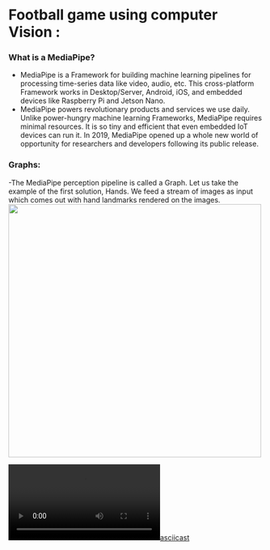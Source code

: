 # Football game using computer Vision :
### What is a MediaPipe?
- MediaPipe is a Framework for building machine learning pipelines for processing time-series data like video, audio, etc. This cross-platform Framework works in Desktop/Server, Android, iOS, and embedded devices like Raspberry Pi and Jetson Nano.
- MediaPipe powers revolutionary products and services we use daily. Unlike power-hungry machine learning Frameworks, MediaPipe requires minimal resources. It is so tiny and efficient that even embedded IoT devices can run it. In 2019, MediaPipe opened up a whole new world of opportunity for researchers and developers following its public release. 

### Graphs:
-The MediaPipe perception pipeline is called a Graph. Let us take the example of the first solution, Hands. We feed a stream of images as input which comes out with hand landmarks rendered on the images. 
<img src="/pictures/mp.PNG" width="500" height="500" align="center"/>

[![asciicast](https://user-images.githubusercontent.com/64165946/167310704-394ddb17-7fa9-4541-ba15-fd01e8baddba.mp4)](https://user-images.githubusercontent.com/64165946/167310704-394ddb17-7fa9-4541-ba15-fd01e8baddba.mp4)
